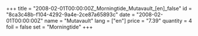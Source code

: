 +++
title = "2008-02-01T00:00:00Z_Morningtide_Mutavault_[en]_false"
id = "8ca3c48b-f104-4292-9a4e-2ce87a65893c"
date = "2008-02-01T00:00:00Z"
name = "Mutavault"
lang = ["en"]
price = "7.39"
quantity = 4
foil = false
set = "Morningtide"
+++
